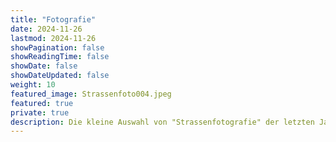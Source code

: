 ```yaml
---
title: "Fotografie"
date: 2024-11-26
lastmod: 2024-11-26
showPagination: false
showReadingTime: false
showDate: false
showDateUpdated: false
weight: 10
featured_image: Strassenfoto004.jpeg
featured: true
private: true
description: Die kleine Auswahl von "Strassenfotografie" der letzten Jahre. Die eingefangenen authentischen Momente im öffentlichen Raum, fügen sich zu einem zeitgenössischen Portrait seiner Heimatstadt Zürich zusammen. Die gesamte Serie umfasst über 150 Bilder.
---
```

